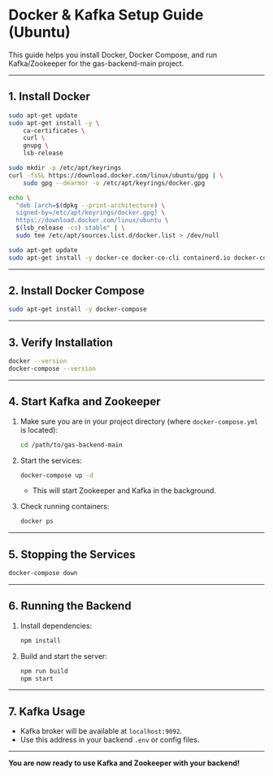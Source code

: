 # Docker & Kafka Setup Guide (Ubuntu)

This guide helps you install Docker, Docker Compose, and run Kafka/Zookeeper for the gas-backend-main project.

---

## 1. Install Docker

```sh
sudo apt-get update
sudo apt-get install -y \
    ca-certificates \
    curl \
    gnupg \
    lsb-release

sudo mkdir -p /etc/apt/keyrings
curl -fsSL https://download.docker.com/linux/ubuntu/gpg | \
    sudo gpg --dearmor -o /etc/apt/keyrings/docker.gpg

echo \
  "deb [arch=$(dpkg --print-architecture) \
  signed-by=/etc/apt/keyrings/docker.gpg] \
  https://download.docker.com/linux/ubuntu \
  $(lsb_release -cs) stable" | \
  sudo tee /etc/apt/sources.list.d/docker.list > /dev/null

sudo apt-get update
sudo apt-get install -y docker-ce docker-ce-cli containerd.io docker-compose-plugin
```

---

## 2. Install Docker Compose

```sh
sudo apt-get install -y docker-compose
```

---

## 3. Verify Installation

```sh
docker --version
docker-compose --version
```

---

## 4. Start Kafka and Zookeeper

1. Make sure you are in your project directory (where `docker-compose.yml` is located):

   ```sh
   cd /path/to/gas-backend-main
   ```

2. Start the services:

   ```sh
   docker-compose up -d
   ```

   - This will start Zookeeper and Kafka in the background.

3. Check running containers:

   ```sh
   docker ps
   ```

---

## 5. Stopping the Services

```sh
docker-compose down
```

---

## 6. Running the Backend

1. Install dependencies:

   ```sh
   npm install
   ```

2. Build and start the server:

   ```sh
   npm run build
   npm start
   ```

---

## 7. Kafka Usage

- Kafka broker will be available at `localhost:9092`.
- Use this address in your backend `.env` or config files.

---

**You are now ready to use Kafka and Zookeeper with your backend!**